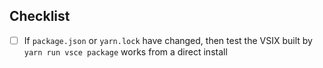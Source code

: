 
## Checklist

- [ ] If `package.json` or `yarn.lock` have changed, then test the VSIX built by `yarn run vsce package` works from a direct install
